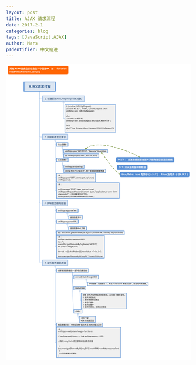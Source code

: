 ```yaml
---
layout: post
title: AJAX 请求流程
date: 2017-2-1
categories: blog
tags: [JavaScript,AJAX]
author: Mars
pIdentifier: 中文缩进
---
```


![AJAX请求过程](/assets/pics/blogPics/AJAX请求过程.svg 'AJAX请求过程')
